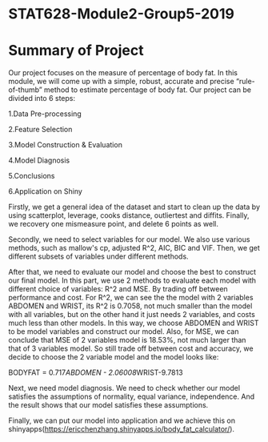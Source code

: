 # STAT628-Module2-Group5-2019
# Summary of Project
Our project focuses on the measure of percentage of body fat. In this module, we will come up with a simple, robust, accurate and precise “rule-of-thumb” method to estimate percentage of body fat.
Our project can be divided into 6 steps:

1.Data Pre-processing

2.Feature Selection

3.Model Construction & Evaluation

4.Model Diagnosis

5.Conclusions

6.Application on Shiny

Firstly, we get a general idea of the dataset and start to clean up the data by using scatterplot, leverage, cooks distance, outliertest and diffits. Finally, we recovery one mismeasure point, and delete 6 points as well.

Secondly, we need to select variables for our model. We also use various methods, such as mallow's cp, adjusted R^2, AIC, BIC and VIF. Then, we get different subsets of variables under different methods.

After that, we need to evaluate our model and choose the best to construct our final model. In this part, we use 2 methods to evaluate each model with different choice of variables: R^2 and MSE. By trading off between performance and cost.
For R^2, we can see the the model with 2 variables ABDOMEN and WRIST, its R^2 is 0.7058, not much smaller than the model with all variables, but on the other hand it just needs 2 variables, and costs much less than other models. In this way, we choose ABDOMEN and WRIST to be model variables and construct our model.
Also, for MSE, we can conclude that MSE of 2 variables model is 18.53%, not much larger than that of 3 variables model. So still trade off between cost and accuracy, we decide to choose the 2 variable model and the model looks like: 

BODYFAT = 0.717*ABDOMEN - 2.06008*WRIST-9.7813

Next, we need model diagnosis. We need to check whether our model satisfies the assumptions of normality, equal variance, independence. And the result shows that our model satisfies these assumptions.

Finally, we can put our model into application and we achieve this on shinyapps(https://ericchenzhang.shinyapps.io/body_fat_calculator/).
